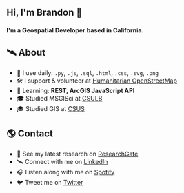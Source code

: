 ## Hi, I'm Brandon 👋

#### I'm a Geospatial Developer based in California.

## 🛰 About
- 🧰 I use daily: `.py`, `.js`,  `.sql`, `.html`, `.css`, `.svg`, `.png`
- 🛠 I support & volunteer at <a href="https://www.hotosm.org"/>Humanitarian OpenStreetMap</a>
- 🌱 Learning: **REST, ArcGIS JavaScript API**
- 🎓 Studied MSGISci at <a href="https://www.csulb.edu"/>CSULB</a>
- 🎓 Studied GIS at <a href="https://www.csus.edu"/>CSUS</a>

## 🌎 Contact
- 🚀 See my latest research on <a href="https://www.researchgate.net/profile/Brandon-George">ResearchGate</a>
- 🛰️ Connect with me on <a href="https://www.linkedin.com/in/brandonjgeo/">LinkedIn</a>
- 🎧 Listen along with me on <a href="https://open.spotify.com/user/brandonjgeo">Spotify</a>
- 🐦 Tweet me on <a href="https://twitter.com/brandonjgeo/">Twitter</a>


